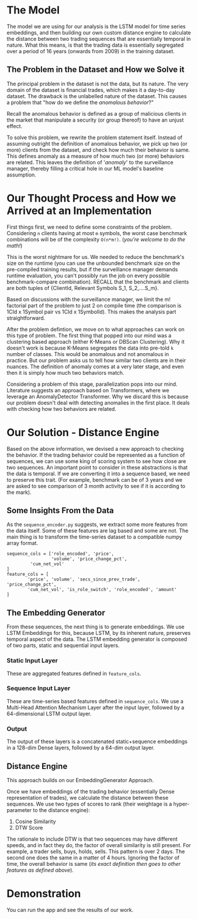 # The Model

The model we are using for our analysis is the LSTM model for time series embeddings, and then building our own custom distance engine to calculate the distance between two trading sequences that are essentially temporal in nature. What this means, is that the trading data is essentially segregated over a period of 16 years (onwards from 2009) in the training dataset.

## The Problem in the Dataset and How we Solve it

The principal problem in the dataset is not the data, but its nature. The very domain of the dataset is financial trades, which makes it a day-to-day dataset. The drawback is the unlabelled nature of the dataset. This causes a problem that
"how do we define the *anomalous behavior*?"

Recall the anomalous behavior is defined as a group of malicious clients in the market that manipulate a security (or group thereof) to have an unjust effect.

To solve this problem, we rewrite the problem statement itself. Instead of assuming outright the definition of anomalous behavior, we pick up two (or more) clients from the dataset, and check how much their behavior is same. This defines anomaly as a measure of how much two (or more) behaviors are related. This leaves the definition of '*anomaly*' to the surveillance manager, thereby filling a critical hole in our ML model's baseline assumption.

# Our Thought Process and How we Arrived at an Implementation

First things first, we need to define some constraints of the problem. Considering `n` clients having at most `m` symbols, the worst case benchmark combinations will be of the complexity `O(n*m!)`. (*you're welcome to do the math!*)

This is the worst nightmare for us. We needed to reduce the benchmark's size on the runtime (you can use the unbounded benchmark size on the pre-compiled training results, but if the surveillance manager demands runtime evaluation, you can't possibly run the job on every possible benchmark-compare combination). RECALL that the benchmark and clients are both tuples of {ClientId, Relevant Symbols S_1, S_2,....S_m}.

Based on discussions with the surveillance manager, we limit the m! factorial part of the problem to just 2 on compile time (the comparison is 1CId x 1Symbol pair vs 1CId x 1SymbolId). This makes the analysis part straightforward.

After the problem defintion, we move on to what approaches can work on this type of problem. The first thing that popped into our mind was a clustering based approach (either K-Means or DBScan Clustering). Why it doesn't work is because K-Means segregates the data into pre-told `k` number of classes. This would be anomalous and not anomalous in practice. But our problem asks us to tell how similar two clients are in their nuances. The definition of anomaly comes at a very later stage, and even then it is simply how much two behaviors match.

Considering a problem of this stage, parallelization pops into our mind. Literature suggests an approach based on Transformers, where we leverage an AnomalyDetector Transformer. Why we discard this is because our problem doesn't deal with detecting anomalies in the first place. It deals with checking how two behaviors are related.

# Our Solution - Distance Engine

Based on the above information, we devised a new approach to checking the behavior. If the trading behavior could be represented as a function of sequences, we can use some king of scoring system to see how close are two sequences. An important point to consider in these abstractions is that the data is temporal. If we are converting it into a sequence based, we need to preserve this trait. (For example, benchmark can be of 3 years and we are asked to see comparison of 3 month activity to see if it is according to the mark).

## Some Insights From the Data

As the `sequence_encoder.py` suggests, we extract some more features from the data itself. Some of these features are lag based and some are not. The main thing is to transform the time-series dataset to a compatible numpy array format.

```python-repl
sequence_cols = ['role_encoded', 'price',
                 'volume', 'price_change_pct', 
		 'cum_net_vol'
]
feature_cols = [
        'price', 'volume', 'secs_since_prev_trade', 'price_change_pct',
        'cum_net_vol', 'is_role_switch', 'role_encoded', 'amount'
]
```

## The Embedding Generator

From these sequences, the next thing is to generate embeddings. We use LSTM Embeddings for this, because LSTM, by its inherent nature, preserves temporal aspect of the data. The LSTM embedding generator is composed of two parts, static and sequential input layers.

### Static Input Layer

These are aggregated features defined in `feature_cols`.

### Sequence Input Layer

These are time-series based features defined in `sequence_cols`. We use a Multi-Head Attention Mechanism Layer after the input layer, followed by a 64-dimensional LSTM output layer.

### Output

The output of these layers is a concatenated static+sequence embeddings in a 128-dim Dense layers, followed by a 64-dim output layer.

## Distance Engine

This approach builds on our EmbeddingGenerator Approach.

Once we have embeddings of the trading behavior (essentially Dense representation of trades), we calculate the distance between these sequences. We use two types of scores to rank (their weightage is a hyper-parameter to the distance engine):

1. Cosine Similarity
2. DTW Score

The rationale to include DTW is that two sequences may have different speeds, and in fact they do, the factor of overall similarity is still present. For example, a trader sells, buys, holds, sells. This pattern is over 2 days. The second one does the same in a matter of 4 hours. Ignoring the factor of time, the overall behavior is same (*its exact definition then goes to other features as defined above*).

# Demonstration

You can run the app and see the results of our work.
